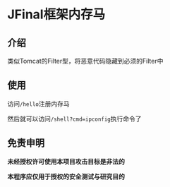 # JFinal框架内存马

## 介绍
类似Tomcat的Filter型，将恶意代码隐藏到必须的Filter中

## 使用
访问`/hello`注册内存马

然后就可以访问`/shell?cmd=ipconfig`执行命令了

## 免责申明

**未经授权许可使用本项目攻击目标是非法的**

**本程序应仅用于授权的安全测试与研究目的**
